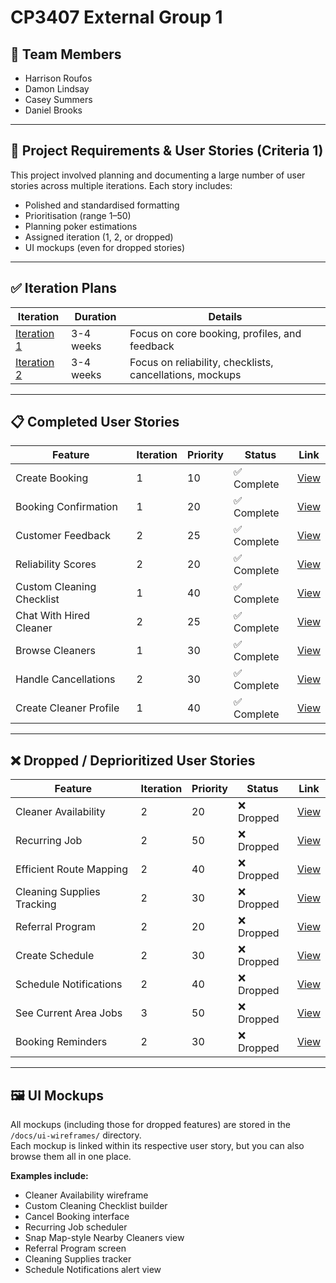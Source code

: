 # CP3407 External Group 1

## 👥 Team Members

- Harrison Roufos
- Damon Lindsay
- Casey Summers
- Daniel Brooks

---

## 🧠 Project Requirements & User Stories (Criteria 1)

This project involved planning and documenting a large number of user stories across multiple iterations. Each story
includes:

- Polished and standardised formatting
- Prioritisation (range 1–50)
- Planning poker estimations
- Assigned iteration (1, 2, or dropped)
- UI mockups (even for dropped stories)

---

## ✅ Iteration Plans

| Iteration                                       | Duration  | Details                                                  |
|-------------------------------------------------|-----------|----------------------------------------------------------|
| [Iteration 1](./iterations/iteration_1_plan.md) | 3-4 weeks | Focus on core booking, profiles, and feedback            |
| [Iteration 2](./iterations/iteration_2_plan.md) | 3-4 weeks | Focus on reliability, checklists, cancellations, mockups |

---

## 📋 Completed User Stories

| Feature                   | Iteration | Priority | Status     | Link                                                           |
|---------------------------|-----------|----------|------------|----------------------------------------------------------------|
| Create Booking            | 1         | 10       | ✅ Complete | [View](./user_stories/user_story_create_booking.md)            |
| Booking Confirmation      | 1         | 20       | ✅ Complete | [View](./user_stories/user_story_booking_confirmation.md)      |
| Customer Feedback         | 2         | 25       | ✅ Complete | [View](./user_stories/user_story_customer_feedback.md)         |
| Reliability Scores        | 2         | 20       | ✅ Complete | [View](./user_stories/user_story_reliability_scores.md)        |
| Custom Cleaning Checklist | 1         | 40       | ✅ Complete | [View](./user_stories/user_story_custom_cleaning_checklist.md) |
| Chat With Hired Cleaner   | 2         | 25       | ✅ Complete | [View](./user_stories/user_story_chat_with_hired_cleaner.md)   |
| Browse Cleaners           | 1         | 30       | ✅ Complete | [View](./user_stories/user_story_browse_cleaners.md)           |
| Handle Cancellations      | 2         | 30       | ✅ Complete | [View](./user_stories/user_story_handle_cancellations.md)      |
| Create Cleaner Profile    | 1         | 40       | ✅ Complete | [View](./user_stories/user_story_create_cleaner_profile.md)    |

---

## ❌ Dropped / Deprioritized User Stories

| Feature                    | Iteration | Priority | Status    | Link                                                                |
|----------------------------|-----------|----------|-----------|---------------------------------------------------------------------|
| Cleaner Availability       | 2         | 20       | ❌ Dropped | [View](./user_stories/user_story_cleaner_availability.md)           |
| Recurring Job              | 2         | 50       | ❌ Dropped | [View](./user_stories/user_story_recurring_job.md)                  |
| Efficient Route Mapping    | 2         | 40       | ❌ Dropped | [View](./user_stories/user_story_efficient_route_mapping.md)        |
| Cleaning Supplies Tracking | 2         | 30       | ❌ Dropped | [View](./user_stories/user_story_cleaning_supplies_tracking.md)     |
| Referral Program           | 2         | 20       | ❌ Dropped | [View](./user_stories/user_story_referral_program_for_customers.md) |
| Create Schedule            | 2         | 30       | ❌ Dropped | [View](./user_stories/user_story_create_schedule.md)                |
| Schedule Notifications     | 2         | 40       | ❌ Dropped | [View](./user_stories/user_story_schedule_notifications.md)         |
| See Current Area Jobs      | 3         | 50       | ❌ Dropped | [View](./user_stories/user_story_see_current_area_cleaning_jobs.md) |
| Booking Reminders          | 2         | 30       | ❌ Dropped | [View](./user_stories/user_story_booking_reminders.md)              |

---

## 🖼️ UI Mockups

All mockups (including those for dropped features) are stored in the `/docs/ui-wireframes/` directory.  
Each mockup is linked within its respective user story, but you can also browse them all in one place.

**Examples include:**

- Cleaner Availability wireframe
- Custom Cleaning Checklist builder
- Cancel Booking interface
- Recurring Job scheduler
- Snap Map-style Nearby Cleaners view
- Referral Program screen
- Cleaning Supplies tracker
- Schedule Notifications alert view  


